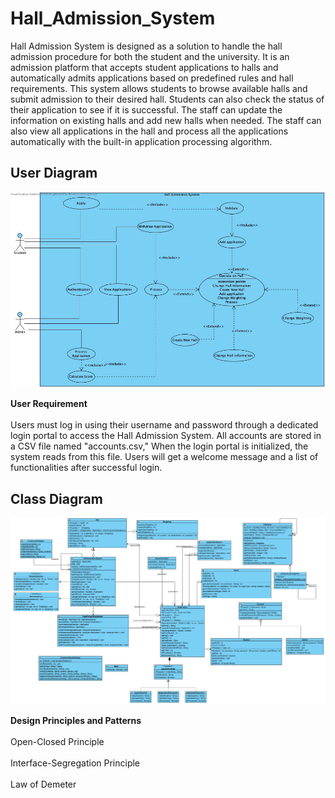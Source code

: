 # Hall_Admission_System

Hall Admission System is designed as a solution to handle the hall admission procedure for both the student and the university. It is an admission platform that accepts student applications to halls and automatically admits applications based on predefined rules and hall requirements. This system allows students to browse available halls and submit admission to their desired hall. Students can also check the status of their application to see if it is successful. The staff can update the information on existing halls and add new halls when needed. The staff can also view all applications in the hall and process all the applications automatically with the built-in application processing algorithm.


## User Diagram 

![Picture!](readMe-img/readMe-image1.png)

**User Requirement**			</br>		
Users must log in using their username and password through a dedicated login portal to access the Hall Admission System. All accounts are stored in a CSV file named "accounts.csv," When the login portal is initialized, the system reads from this file. Users will get a welcome message and a list of functionalities after successful login.


## Class Diagram

![Picture!](readMe-img/readMe-image2.png)

**Design Principles and Patterns**	</br>		
Open-Closed Principle </br>		
Interface-Segregation Principle </br>		
Law of Demeter </br>		
</br>		


